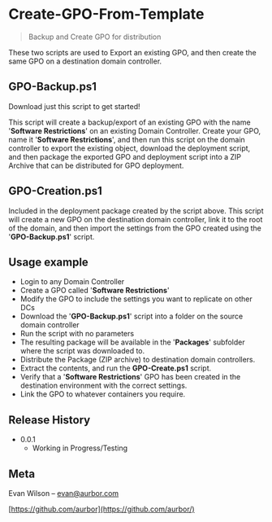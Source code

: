 # Create-GPO-From-Template
> Backup and Create GPO for distribution

These two scripts are used to Export an existing GPO, and then create the same GPO on a destination domain controller.

## GPO-Backup.ps1

Download just this script to get started!

This script will create a backup/export of an existing GPO with the name '**Software Restrictions**' on an existing Domain Controller. Create your GPO, name it '**Software Restrictions**', and then run this script on the domain controller to export the existing object, download the deployment script, and then package the exported GPO and deployment script into a ZIP Archive that can be distributed for GPO deployment.

## GPO-Creation.ps1

Included in the deployment package created by the script above. This script will create a new GPO on the destination domain controller, link it to the root of the domain, and then import the settings from the GPO created using the '**GPO-Backup.ps1**' script.

## Usage example

* Login to any Domain Controller
* Create a GPO called '**Software Restrictions**'
* Modify the GPO to include the settings you want to replicate on other DCs
* Download the '**GPO-Backup.ps1**' script into a folder on the source domain controller
* Run the script with no parameters
* The resulting package will be available in the '**Packages**' subfolder where the script was downloaded to.
* Distribute the Package (ZIP archive) to destination domain controllers.
* Extract the contents, and run the **GPO-Create.ps1** script.
* Verify that a '**Software Restrictions**' GPO has been created in the destination environment with the correct settings.
* Link the GPO to whatever containers you require.

## Release History

* 0.0.1
    * Working in Progress/Testing

## Meta

Evan Wilson – evan@aurbor.com

[https://github.com/aurbor](https://github.com/aurbor/)